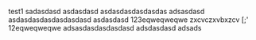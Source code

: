 test1
sadasdasd
asdasdasd
asdasdasdasdasdas
adsasdasd
asdasdasdasdasdasdasd
asdasdasd
123eqweqweqwe
zxcvczxvbxzcv
[;'
12eqweqweqwe
adsasdasdasdasdasd
adsdasdasd
adsads
